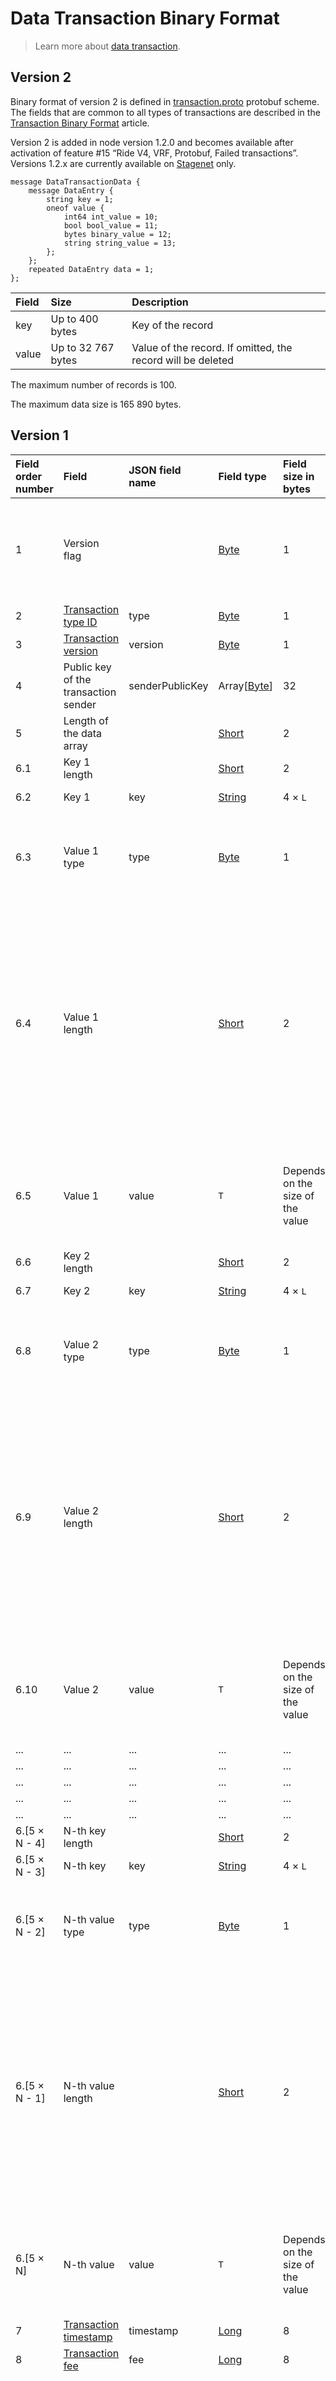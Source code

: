 # Data Transaction Binary Format

> Learn more about [data transaction](/en/blockchain/transaction-type/data-transaction).

## Version 2

Binary format of version 2 is defined in [transaction.proto](https://github.com/wavesplatform/protobuf-schemas/blob/master/proto/waves/transaction.proto) protobuf scheme. The fields that are common to all types of transactions are described in the [Transaction Binary Format](/en/blockchain/binary-format/transaction-binary-format) article.

Version 2 is added in node version 1.2.0 and becomes available after activation of feature #15 “Ride V4, VRF, Protobuf, Failed transactions”. Versions 1.2.x are currently available on [Stagenet](/en/blockchain/blockchain-network/stage-network) only.

```
message DataTransactionData {
    message DataEntry {
        string key = 1;
        oneof value {
            int64 int_value = 10;
            bool bool_value = 11;
            bytes binary_value = 12;
            string string_value = 13;
        };
    };
    repeated DataEntry data = 1;
};
```

| Field | Size | Description |
| :--- | :--- | :--- |
| key | Up to 400 bytes | Key of the record |
| value | Up to 32&nbsp;767 bytes | Value of the record. If omitted, the record will be deleted |

The maximum number of records is 100.

The maximum data size is 165&nbsp;890 bytes.

## Version 1

| Field order number | Field | JSON field name  | Field type | Field size in bytes | Comment |
| :--- | :--- | :--- | :--- | :--- | :--- |
| 1 | Version flag | | [Byte](/en/blockchain/blockchain/blockchain-data-types) | 1 | Indicates the [transaction version](/en/blockchain/transaction/transaction-version) is version 2 or higher.<br>Value must be 0 |
| 2 | [Transaction type ID](/en/blockchain/transaction-type) | type | [Byte](/en/blockchain/blockchain/blockchain-data-types)  | 1 | Value must be 12 |
| 3 | [Transaction version](/en/blockchain/transaction/transaction-version) | version | [Byte](/en/blockchain/blockchain/blockchain-data-types) | 1 | Value must be 1 |
| 4 | Public key of the transaction sender | senderPublicKey | Array[[Byte](/en/blockchain/blockchain/blockchain-data-types)] | 32 |  |
| 5 | Length of the data array | | [Short](/en/blockchain/blockchain/blockchain-data-types) | 2 | |
| 6.1 | Key 1 length | | [Short](/en/blockchain/blockchain/blockchain-data-types) | 2 | |
| 6.2 | Key 1 | key | [String](/en/blockchain/blockchain/blockchain-data-types) | 4 × `L` | `L` is a key length |
| 6.3 | Value 1 type | type | [Byte](/en/blockchain/blockchain/blockchain-data-types) | 1 | 0 — integer<br>1 — boolean<br>2 — array of bytes<br>3 — string |
| 6.4 |  Value 1 length |   |  [Short](/en/blockchain/blockchain/blockchain-data-types) | 2  | This field is present only if the value is of type of array of bytes or a string.<br>If the value is of type of integer or a boolean, this field should not be included in the data structure  |
| 6.5 | Value 1 | value | `T` | Depends on the size of the value | `T` is one of the following: <br> - [Long](/en/blockchain/blockchain/blockchain-data-types)<br> - Array[[Byte](/en/blockchain/blockchain/blockchain-data-types)]<br> - [Boolean](/en/blockchain/blockchain/blockchain-data-types)<br> - [String](/en/blockchain/blockchain/blockchain-data-types)  |
| 6.6 | Key 2 length | | [Short](/en/blockchain/blockchain/blockchain-data-types) | 2 | |
| 6.7 | Key 2 | key | [String](/en/blockchain/blockchain/blockchain-data-types) | 4 × `L` | `L` is a key length |
| 6.8 | Value 2 type | type | [Byte](/en/blockchain/blockchain/blockchain-data-types) | 1 | 0 — integer <br>1 — boolean <br> 2 — array of bytes <br> 3 — string |
| 6.9 |  Value 2 length |   |  [Short](/en/blockchain/blockchain/blockchain-data-types) |  2 | This field is present only if the value is of type of array of bytes or a string. <br>If the value is of type of integer or a boolean, this field should not be included in the data structure |
| 6.10| Value 2 | value | `T` | Depends on the size of the value | `T` is one of the following: <br> - [Long](/en/blockchain/blockchain/blockchain-data-types)<br> - Array[[Byte](/en/blockchain/blockchain/blockchain-data-types)]<br> - [Boolean](/en/blockchain/blockchain/blockchain-data-types)<br> - [String](/en/blockchain/blockchain/blockchain-data-types) |
| ... | ... | ... | ... | ... | ... |
| ... | ... | ... | ... | ... | ... |
| ... | ... | ... | ... | ... | ... |
| ... | ... | ... | ... | ... | ... |
| ... | ... | ... | ... | ... | ... |
| 6.[5 × N - 4] | N-th key length | | [Short](/en/blockchain/blockchain/blockchain-data-types) | 2 | |
| 6.[5 × N - 3] | N-th key | key | [String](/en/blockchain/blockchain/blockchain-data-types) | 4 × `L` | `L` is a key length |
| 6.[5 × N - 2] | N-th value type | type | [Byte](/en/blockchain/blockchain/blockchain-data-types) | 1 | 0 — integer <br>1 — boolean <br> 2 — array of bytes <br>3 — string |
| 6.[5 × N - 1] | N-th value length |  | [Short](/en/blockchain/blockchain/blockchain-data-types)  | 2  |  This field is present only if the value is of type of array of bytes or a string. <br>If the value is of type of integer or a boolean, this field should not be included in the data structure |
| 6.[5 × N] | N-th value | value | `T` | Depends on the size of the value | `T` is one of the following: <br> - [Long](/en/blockchain/blockchain/blockchain-data-types)<br> - Array[[Byte](/en/blockchain/blockchain/blockchain-data-types)]<br> - [Boolean](/en/blockchain/blockchain/blockchain-data-types)<br> - [String](/en/blockchain/blockchain/blockchain-data-types) |
| 7 | [Transaction timestamp](/en/blockchain/transaction/transaction-timestamp) | timestamp | [Long](/en/blockchain/blockchain/blockchain-data-types) | 8 |  |
| 8 | [Transaction fee](/en/blockchain/transaction/transaction-fee) | fee | [Long](/en/blockchain/blockchain/blockchain-data-types) | 8 |  |
| 9 | [Transaction proofs](/en/blockchain/transaction/transaction-proof) | proofs | [Proofs](/en/blockchain/transaction/transaction-proof) | `S` | If the array is empty, then `S` = 3. If the array is not empty, then `S` = 3 + 2 × `N` + (`P1` + `P2` + ... + `P`<sub>`n`</sub>), where `N` is the number of proofs in the array, `P`<sub>`n`</sub> is the size of `N`-th proof in bytes. The maximum number of proofs in the array is 8. The maximum size of each proof is 64 bytes |

## JSON Representation of Transaction <a id="#json-representation"></a>

See the [example](https://nodes.wavesnodes.com/transactions/info/EByjQAWDRGrmc8uy7xRGy2zsQXZQq59bav7h8oTTJyHC) in Node API.
